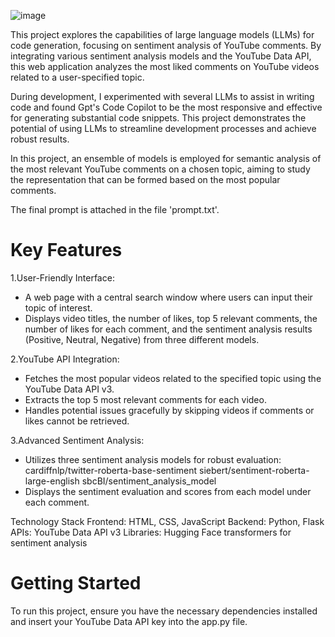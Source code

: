 ![image](https://github.com/21121995q/pet_projects/assets/141146413/a0212c20-bb13-464c-8350-a519b743491f)

This project explores the capabilities of large language models (LLMs) for code generation, focusing on sentiment analysis of YouTube comments. By integrating various sentiment analysis models and the YouTube Data API, this web application analyzes the most liked comments on YouTube videos related to a user-specified topic.

During development, I experimented with several LLMs to assist in writing code and found Gpt's Code Copilot to be the most responsive and effective for generating substantial code snippets. This project demonstrates the potential of using LLMs to streamline development processes and achieve robust results.

In this project, an ensemble of models is employed for semantic analysis of the most relevant YouTube comments on a chosen topic, aiming to study the representation that can be formed based on the most popular comments.

The final prompt is attached in the file 'prompt.txt'.

# Key Features

1.User-Friendly Interface:
- A web page with a central search window where users can input their topic of interest.
- Displays video titles, the number of likes, top 5 relevant comments, the number of likes for each comment, and the sentiment analysis results (Positive, Neutral, Negative) from three different models.

2.YouTube API Integration:
- Fetches the most popular videos related to the specified topic using the YouTube Data API v3.
- Extracts the top 5 most relevant comments for each video.
- Handles potential issues gracefully by skipping videos if comments or likes cannot be retrieved.
  
3.Advanced Sentiment Analysis:
- Utilizes three sentiment analysis models for robust evaluation:
        cardiffnlp/twitter-roberta-base-sentiment
        siebert/sentiment-roberta-large-english
        sbcBI/sentiment_analysis_model
- Displays the sentiment evaluation and scores from each model under each comment.
  
Technology Stack
Frontend: HTML, CSS, JavaScript
Backend: Python, Flask
APIs: YouTube Data API v3
Libraries: Hugging Face transformers for sentiment analysis

# Getting Started

To run this project, ensure you have the necessary dependencies installed and insert your YouTube Data API key into the app.py file.
